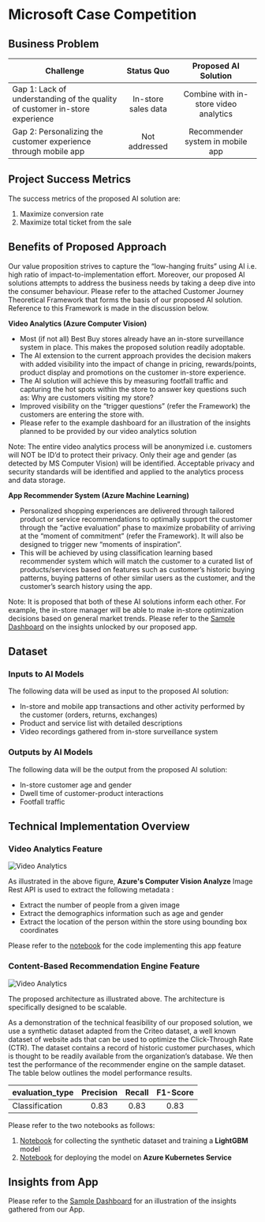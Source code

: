 # Microsoft Case Competition

## Business Problem

| Challenge | Status Quo  | Proposed AI Solution  |
| ---   | :-: | :-: |
| Gap 1: Lack of understanding of the quality of customer in-store experience | In-store sales data | Combine with in-store video analytics |
| Gap 2: Personalizing the customer experience through mobile app | Not addressed | Recommender system in mobile app |

## Project Success Metrics

The success metrics of the proposed AI solution are:
1)	Maximize conversion rate 
2)	Maximize total ticket from the sale


## Benefits of Proposed Approach
Our value proposition strives to capture the “low-hanging fruits” using AI i.e. high ratio of impact-to-implementation effort. Moreover, our proposed AI solutions attempts to address the business needs by taking a deep dive into the consumer behaviour. Please refer to the attached Customer Journey Theoretical Framework that forms the basis of our proposed AI solution. Reference to this Framework is made in the discussion below.

**Video Analytics (Azure Computer Vision)**

*	Most (if not all) Best Buy stores already have an in-store surveillance system in place. This makes the proposed solution readily adoptable.
*	The AI extension to the current approach provides the decision makers with added visibility into the impact of change in pricing, rewards/points, product display and promotions on the customer in-store experience.
*	The AI solution will achieve this by measuring footfall traffic and capturing the hot spots within the store to answer key questions such as: Why are customers visiting my store?
*	Improved visibility on the “trigger questions” (refer the Framework) the customers are entering the store with.
*	Please refer to the example dashboard for an illustration of the insights planned to be provided by our video analytics solution

Note: The entire video analytics process will be anonymized i.e. customers will NOT be ID’d to protect their privacy. Only their age and gender (as detected by MS Computer Vision) will be identified. Acceptable privacy and security standards will be identified and applied to the analytics process and data storage.

**App Recommender System (Azure Machine Learning)**

*	Personalized shopping experiences are delivered through tailored product or service recommendations to optimally support the customer through the “active evaluation” phase to maximize probability of arriving at the “moment of commitment” (refer the Framework). It will also be designed to trigger new “moments of inspiration”.
*	This will be achieved by using classification learning based recommender system which will match the customer to a curated list of products/services based on features such as customer’s historic buying patterns, buying patterns of other similar users as the customer, and the customer’s search history using the app. 

Note: It is proposed that both of these AI solutions inform each other. For example, the in-store manager will be able to make in-store optimization decisions based on general market trends. Please refer to the [Sample Dashboard](https://github.com/sahilsaxena21/case_competition_microsoft/blob/master/Sample%20Dashboard.pdf) on the insights unlocked by our proposed app.


## Dataset

### Inputs to AI Models

The following data will be used as input to the proposed AI solution:

*	In-store and mobile app transactions and other activity performed by the customer (orders, returns, exchanges)
*	Product and service list with detailed descriptions
*	Video recordings gathered from in-store surveillance system

### Outputs by AI Models

The following data will be the output from the proposed AI solution:

*	In-store customer age and gender
*	Dwell time of customer-product interactions
*	Footfall traffic

## Technical Implementation Overview

### Video Analytics Feature

![Video Analytics](https://github.com/sahilsaxena21/case_competition_microsoft/blob/master/images/output.JPG)


As illustrated in the above figure, **Azure's Computer Vision Analyze** Image Rest API is used to extract the following metadata :
*	Extract the number of people from a given image
*	Extract the demographics information such as age and gender
*	Extract the location of the person within the store using bounding box coordinates

Please refer to the [notebook](https://github.com/sahilsaxena21/case_competition_microsoft/blob/master/image_analytics.ipynb) for the code implementing this app feature

### Content-Based Recommendation Engine Feature

![Video Analytics](https://github.com/sahilsaxena21/case_competition_microsoft/blob/master/images/prototype_architecture.png)

The proposed architecture as illustrated above. The architecture is specifically designed to be scalable. 

As a demonstration of the technical feasibility of our proposed solution, we use a synthetic dataset adapted from the Criteo dataset, a well known dataset of website ads that can be used to optimize the Click-Through Rate (CTR). The dataset contains a record of historic customer purchases, which is thought to be readily available from the organization’s database. We then test the performance of the recommender engine on the sample dataset. The table below outlines the model performance results.

| evaluation_type | Precision  | Recall  | F1-Score  |
| ---   | :-: | :-: | :-:  |
| Classification | 0.83 | 0.83 | 0.83  |

Please refer to the two notebooks as follows:
1) [Notebook](https://github.com/sahilsaxena21/case_competition_microsoft/blob/master/mmlspark_lightgbm_prototype.ipynb) for collecting the synthetic dataset and training a **LightGBM** model
2) [Notebook](https://github.com/sahilsaxena21/case_competition_microsoft/blob/master/lightgbm_prototype.ipynb) for deploying the model on **Azure Kubernetes Service** 


## Insights from App

Please refer to the [Sample Dashboard](https://github.com/sahilsaxena21/case_competition_microsoft/blob/master/Sample%20Dashboard.pdf) for an illustration of the insights gathered from our App.
